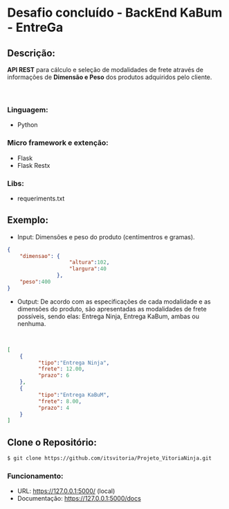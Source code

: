 <h1>
    Desafio concluído - BackEnd KaBum - <strong>EntreGa</strong>
</h1>

<h2>Descrição:</h2>
<strong>API REST</strong> para cálculo e seleção de modalidades de frete através de informações de <strong>Dimensão e Peso</strong> dos produtos adquiridos pelo cliente.
</br>
</br>
</br>
<h3>Linguagem:</h3>

- Python

<h3>Micro framework e extenção:</h3>

- Flask
- Flask Restx

<h3>Libs:</h3>

- requeriments.txt

<h2>Exemplo:</h2>

- Input: Dimensões e peso do produto (centímentros e gramas).

```json
{
    "dimensao": {
                    "altura":102,
                    "largura":40
                },
    "peso":400
}
````
- Output: De acordo com as especificações de cada modalidade e as dimensões do produto, são apresentadas as modalidades de frete possíveis, sendo elas: Entrega Ninja, Entrega KaBum, ambas ou nenhuma.
</br>

```json
[
	{
          "tipo":"Entrega Ninja",
    	  "frete": 12.00,
    	  "prazo": 6
	},
	{
    	  "tipo":"Entrega KaBuM",
    	  "frete": 8.00,
    	  "prazo": 4
	}
]
````
<h2>Clone o Repositório:</h2>

````bash
$ git clone https://github.com/itsvitoria/Projeto_VitoriaNinja.git
````
<h3>Funcionamento:</h3> 

- URL: https://127.0.0.1:5000/ (local)
- Documentação: https://127.0.0.1:5000/docs
